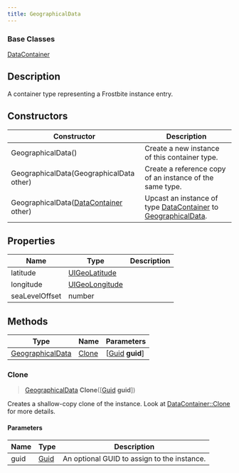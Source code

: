 ```yaml
---
title: GeographicalData
---
```

### Base Classes

[DataContainer](/vext/ref/shared/class/datacontainer)

## Description

A container type representing a Frostbite instance entry.

## Constructors

| Constructor                                                                 | Description                                                                                                             |
| --------------------------------------------------------------------------- | ----------------------------------------------------------------------------------------------------------------------- |
| GeographicalData()                                                          | Create a new instance of this container type.                                                                           |
| GeographicalData(GeographicalData other)                                    | Create a reference copy of an instance of the same type.                                                                |
| GeographicalData([DataContainer](/vext/ref/shared/class/datacontainer) other) | Upcast an instance of type [DataContainer](/vext/ref/shared/class/datacontainer) to [GeographicalData](GeographicalData). |

## Properties

| Name           | Type                             | Description |
| -------------- | -------------------------------- | ----------- |
| latitude       | [UIGeoLatitude](UIGeoLatitude)   |             |
| longitude      | [UIGeoLongitude](UIGeoLongitude) |             |
| seaLevelOffset | number                           |             |

## Methods

| Type                                 | Name            | Parameters                                     |
| ------------------------------------ | --------------- | ---------------------------------------------- |
| [GeographicalData](GeographicalData) | [Clone](#clone) | \[[Guid](/vext/ref/shared/class/guid) **guid**\] |

### Clone

> [GeographicalData](GeographicalData) **Clone**(\[[Guid](/vext/ref/shared/class/guid) **guid**\])

Creates a shallow-copy clone of the instance. Look at [DataContainer::Clone](/vext/ref/shared/class/datacontainer#clone) for more details.

#### Parameters

| Name | Type         | Description                                 |
| ---- | ------------ | ------------------------------------------- |
| guid | [Guid](Guid) | An optional GUID to assign to the instance. |

